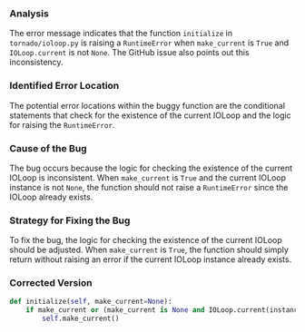 ### Analysis
The error message indicates that the function `initialize` in `tornado/ioloop.py` is raising a `RuntimeError` when `make_current` is `True` and `IOLoop.current` is not `None`. The GitHub issue also points out this inconsistency.

### Identified Error Location
The potential error locations within the buggy function are the conditional statements that check for the existence of the current IOLoop and the logic for raising the `RuntimeError`.

### Cause of the Bug
The bug occurs because the logic for checking the existence of the current IOLoop is inconsistent. When `make_current` is `True` and the current IOLoop instance is not `None`, the function should not raise a `RuntimeError` since the IOLoop already exists.

### Strategy for Fixing the Bug
To fix the bug, the logic for checking the existence of the current IOLoop should be adjusted. When `make_current` is `True`, the function should simply return without raising an error if the current IOLoop instance already exists.

### Corrected Version
```python
def initialize(self, make_current=None):
    if make_current or (make_current is None and IOLoop.current(instance=False) is None):
        self.make_current()
```